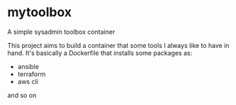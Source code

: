 # mytoolbox
A simple sysadmin toolbox container

This project aims to build a container that some tools I always like to have in hand. It's basically a Dockerfile that installs some packages as:
- ansible
- terraform
- aws cli

and so on
